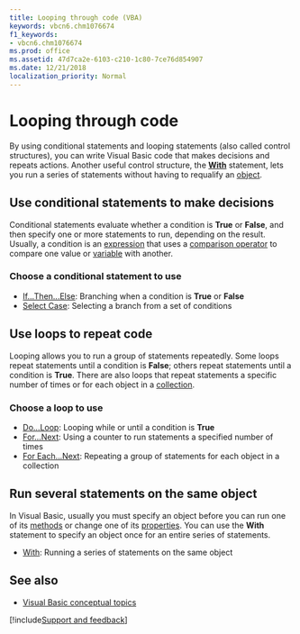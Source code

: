 ```yaml
---
title: Looping through code (VBA)
keywords: vbcn6.chm1076674
f1_keywords:
- vbcn6.chm1076674
ms.prod: office
ms.assetid: 47d7ca2e-6103-c210-1c80-7ce76d854907
ms.date: 12/21/2018
localization_priority: Normal
---
```



# Looping through code

By using conditional statements and looping statements (also called control structures), you can write Visual Basic code that makes decisions and repeats actions. Another useful control structure, the **[With](../../reference/user-interface-help/with-statement.md)** statement, lets you run a series of statements without having to requalify an [object](../../Glossary/vbe-glossary.md#object).


## Use conditional statements to make decisions

Conditional statements evaluate whether a condition is **True** or **False**, and then specify one or more statements to run, depending on the result. Usually, a condition is an [expression](../../Glossary/vbe-glossary.md#expression) that uses a [comparison operator](../../Glossary/vbe-glossary.md#comparison-operator) to compare one value or [variable](../../Glossary/vbe-glossary.md#variable) with another.


### Choose a conditional statement to use

- [If...Then...Else](using-ifthenelse-statements.md): Branching when a condition is **True** or **False**   
- [Select Case](using-select-case-statements.md): Selecting a branch from a set of conditions
    

## Use loops to repeat code

Looping allows you to run a group of statements repeatedly. Some loops repeat statements until a condition is **False**; others repeat statements until a condition is **True**. There are also loops that repeat statements a specific number of times or for each object in a [collection](../../Glossary/vbe-glossary.md#collection).

### Choose a loop to use

- [Do...Loop](using-doloop-statements.md): Looping while or until a condition is **True**   
- [For...Next](using-fornext-statements.md): Using a counter to run statements a specified number of times   
- [For Each...Next](using-for-eachnext-statements.md): Repeating a group of statements for each object in a collection
    
## Run several statements on the same object

In Visual Basic, usually you must specify an object before you can run one of its [methods](../../Glossary/vbe-glossary.md#method) or change one of its [properties](../../Glossary/vbe-glossary.md#property). You can use the **With** statement to specify an object once for an entire series of statements.

- [With](using-with-statements.md): Running a series of statements on the same object
    
## See also

- [Visual Basic conceptual topics](../../reference/user-interface-help/visual-basic-conceptual-topics.md)

[!include[Support and feedback](~/includes/feedback-boilerplate.md)]
